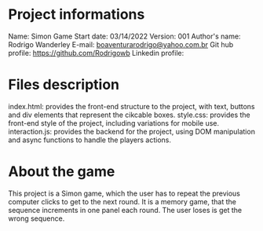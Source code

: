# Project informations
Name: Simon Game
Start date: 03/14/2022
Version: 001
Author's name: Rodrigo Wanderley
E-mail: boaventurarodrigo@yahoo.com.br
Git hub profile: https://github.com/Rodrigowb
Linkedin profile: 
# Files description
index.html: provides the front-end structure to the project, with text, buttons and div elements that represent the cikcable boxes.
style.css: provides the front-end style of the project, including variations for mobile use.
interaction.js: provides the backend for the project, using DOM manipulation and async functions to handle the players actions.
# About the game
This project is a Simon game, which the user has to repeat the previous computer clicks to get to the next round. It is a memory game, 
that the sequence increments in one panel each round. The user loses is get the wrong sequence.
